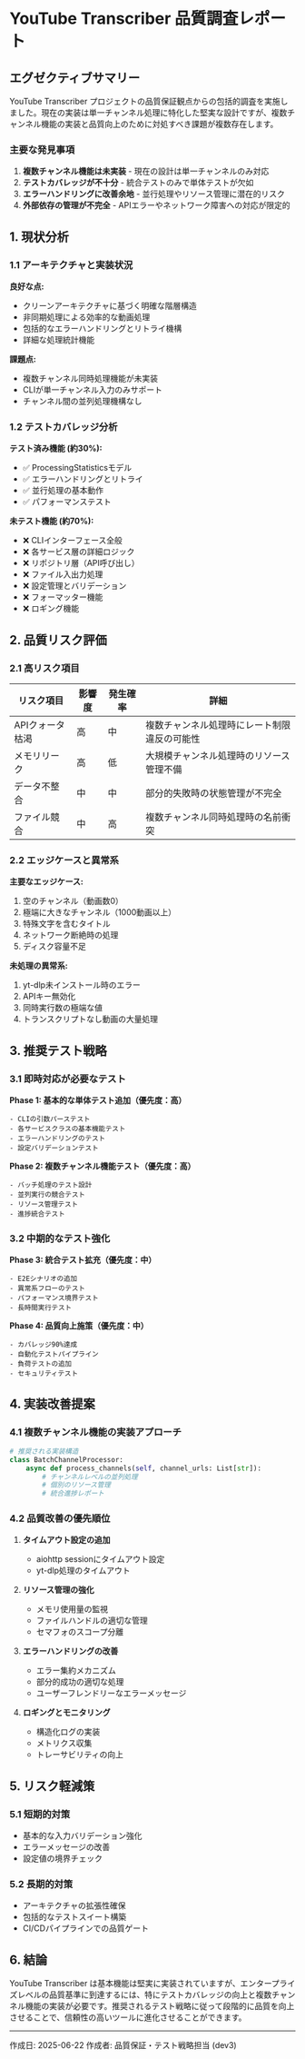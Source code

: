 # YouTube Transcriber 品質調査レポート

## エグゼクティブサマリー

YouTube Transcriber プロジェクトの品質保証観点からの包括的調査を実施しました。現在の実装は単一チャンネル処理に特化した堅実な設計ですが、複数チャンネル機能の実装と品質向上のために対処すべき課題が複数存在します。

### 主要な発見事項

1. **複数チャンネル機能は未実装** - 現在の設計は単一チャンネルのみ対応
2. **テストカバレッジが不十分** - 統合テストのみで単体テストが欠如
3. **エラーハンドリングに改善余地** - 並行処理やリソース管理に潜在的リスク
4. **外部依存の管理が不完全** - APIエラーやネットワーク障害への対応が限定的

## 1. 現状分析

### 1.1 アーキテクチャと実装状況

**良好な点:**
- クリーンアーキテクチャに基づく明確な階層構造
- 非同期処理による効率的な動画処理
- 包括的なエラーハンドリングとリトライ機構
- 詳細な処理統計機能

**課題点:**
- 複数チャンネル同時処理機能が未実装
- CLIが単一チャンネル入力のみサポート
- チャンネル間の並列処理機構なし

### 1.2 テストカバレッジ分析

**テスト済み機能 (約30%):**
- ✅ ProcessingStatisticsモデル
- ✅ エラーハンドリングとリトライ
- ✅ 並行処理の基本動作
- ✅ パフォーマンステスト

**未テスト機能 (約70%):**
- ❌ CLIインターフェース全般
- ❌ 各サービス層の詳細ロジック
- ❌ リポジトリ層（API呼び出し）
- ❌ ファイル入出力処理
- ❌ 設定管理とバリデーション
- ❌ フォーマッター機能
- ❌ ロギング機能

## 2. 品質リスク評価

### 2.1 高リスク項目

| リスク項目 | 影響度 | 発生確率 | 詳細 |
|-----------|-------|---------|------|
| APIクォータ枯渇 | 高 | 中 | 複数チャンネル処理時にレート制限違反の可能性 |
| メモリリーク | 高 | 低 | 大規模チャンネル処理時のリソース管理不備 |
| データ不整合 | 中 | 中 | 部分的失敗時の状態管理が不完全 |
| ファイル競合 | 中 | 高 | 複数チャンネル同時処理時の名前衝突 |

### 2.2 エッジケースと異常系

**主要なエッジケース:**
1. 空のチャンネル（動画数0）
2. 極端に大きなチャンネル（1000動画以上）
3. 特殊文字を含むタイトル
4. ネットワーク断絶時の処理
5. ディスク容量不足

**未処理の異常系:**
1. yt-dlp未インストール時のエラー
2. APIキー無効化
3. 同時実行数の極端な値
4. トランスクリプトなし動画の大量処理

## 3. 推奨テスト戦略

### 3.1 即時対応が必要なテスト

**Phase 1: 基本的な単体テスト追加（優先度：高）**
```
- CLIの引数パーステスト
- 各サービスクラスの基本機能テスト
- エラーハンドリングのテスト
- 設定バリデーションテスト
```

**Phase 2: 複数チャンネル機能テスト（優先度：高）**
```
- バッチ処理のテスト設計
- 並列実行の競合テスト
- リソース管理テスト
- 進捗統合テスト
```

### 3.2 中期的なテスト強化

**Phase 3: 統合テスト拡充（優先度：中）**
```
- E2Eシナリオの追加
- 異常系フローのテスト
- パフォーマンス境界テスト
- 長時間実行テスト
```

**Phase 4: 品質向上施策（優先度：中）**
```
- カバレッジ90%達成
- 自動化テストパイプライン
- 負荷テストの追加
- セキュリティテスト
```

## 4. 実装改善提案

### 4.1 複数チャンネル機能の実装アプローチ

```python
# 推奨される実装構造
class BatchChannelProcessor:
    async def process_channels(self, channel_urls: List[str]):
        # チャンネルレベルの並列処理
        # 個別のリソース管理
        # 統合進捗レポート
```

### 4.2 品質改善の優先順位

1. **タイムアウト設定の追加**
   - aiohttp sessionにタイムアウト設定
   - yt-dlp処理のタイムアウト

2. **リソース管理の強化**
   - メモリ使用量の監視
   - ファイルハンドルの適切な管理
   - セマフォのスコープ分離

3. **エラーハンドリングの改善**
   - エラー集約メカニズム
   - 部分的成功の適切な処理
   - ユーザーフレンドリーなエラーメッセージ

4. **ロギングとモニタリング**
   - 構造化ログの実装
   - メトリクス収集
   - トレーサビリティの向上

## 5. リスク軽減策

### 5.1 短期的対策
- 基本的な入力バリデーション強化
- エラーメッセージの改善
- 設定値の境界チェック

### 5.2 長期的対策
- アーキテクチャの拡張性確保
- 包括的なテストスイート構築
- CI/CDパイプラインでの品質ゲート

## 6. 結論

YouTube Transcriber は基本機能は堅実に実装されていますが、エンタープライズレベルの品質基準に到達するには、特にテストカバレッジの向上と複数チャンネル機能の実装が必要です。推奨されるテスト戦略に従って段階的に品質を向上させることで、信頼性の高いツールに進化させることができます。

---
作成日: 2025-06-22
作成者: 品質保証・テスト戦略担当 (dev3)